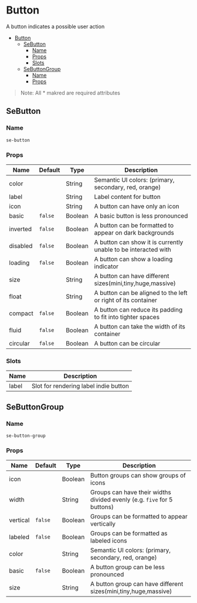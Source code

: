 # Button

A button indicates a possible user action

- [Button](#button)
    - [SeButton](#sebutton)
        - [Name](#name)
        - [Props](#props)
        - [Slots](#slots)
    - [SeButtonGroup](#sebuttongroup)
        - [Name](#name)
        - [Props](#props)

> Note: All * makred are required attributes

## SeButton
### Name
`se-button`
### Props
| Name     | Default | Type    | Description                                                    |
| -------- | ------- | ------- | -------------------------------------------------------------- |
| color    |         | String  | Semantic UI colors: (primary, secondary, red, orange)          |
| label    |         | String  | Label content for button                                       |
| icon     |         | String  | A button can have only an icon                                 |
| basic    | `false` | Boolean | A basic button is less pronounced                              |
| inverted | `false` | Boolean | A button can be formatted to appear on dark backgrounds        |
| disabled | `false` | Boolean | A button can show it is currently unable to be interacted with |
| loading  | `false` | Boolean | A button can show a loading indicator                          |
| size     |         | String  | A button can have different sizes(mini,tiny,huge,massive)      |
| float    |         | String  | A button can be aligned to the left or right of its container  |
| compact  | `false` | Boolean | A button can reduce its padding to fit into tighter spaces     |
| fluid    | `false` | Boolean | A button can take the width of its container                   |
| circular | `false` | Boolean | A button can be circular                                       |

### Slots
| Name  | Description                           |
| ----- | ------------------------------------- |
| label | Slot for rendering label indie button |


## SeButtonGroup
### Name
`se-button-group`
### Props
| Name     | Default | Type    | Description                                                             |
| -------- | ------- | ------- | ----------------------------------------------------------------------- |
| icon     |         | Boolean | Button groups can show groups of icons                                  |
| width    |         | String  | Groups can have their widths divided evenly (e.g. `five` for 5 buttons) |
| vertical | `false` | Boolean | Groups can be formatted to appear vertically                            |
| labeled  | `false` | Boolean | Groups can be formatted as labeled icons                                |
| color    |         | String  | Semantic UI colors: (primary, secondary, red, orange)                   |
| basic    | `false` | Boolean | A button group can be less pronounced                                   |
| size     |         | String  | A button group can have different sizes(mini,tiny,huge,massive)         |